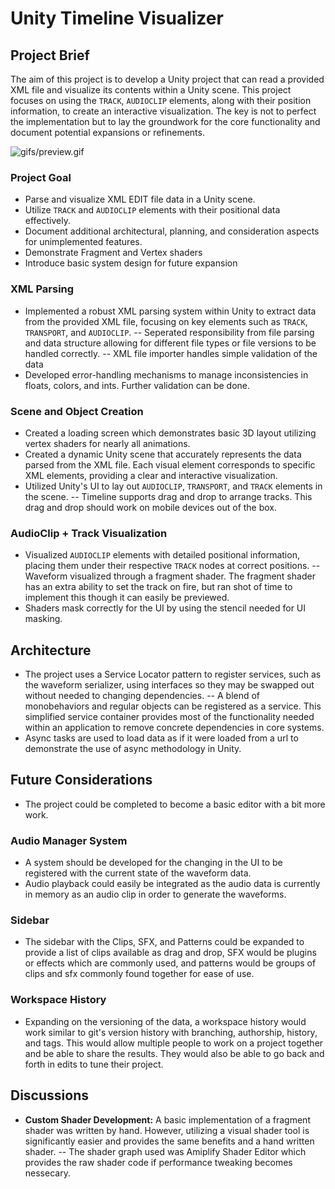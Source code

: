 # Unity Timeline Visualizer 

## Project Brief
The aim of this project is to develop a Unity project that can read a provided XML file and visualize its contents within a Unity scene. This project focuses on using the `TRACK`, `AUDIOCLIP` elements, along with their position information, to create an interactive visualization. The key is not to perfect the implementation but to lay the groundwork for the core functionality and document potential expansions or refinements.

![gifs/preview.gif](gifs/preview.gif)

### Project Goal
- Parse and visualize XML EDIT file data in a Unity scene.
- Utilize `TRACK` and `AUDIOCLIP` elements with their positional data effectively.
- Document additional architectural, planning, and consideration aspects for unimplemented features.
- Demonstrate Fragment and Vertex shaders
- Introduce basic system design for future expansion

### XML Parsing
- Implemented a robust XML parsing system within Unity to extract data from the provided XML file, focusing on key elements such as `TRACK`, `TRANSPORT`, and `AUDIOCLIP`.
-- Seperated responsibility from file parsing and data structure allowing for different file types or file versions to be handled correctly.
-- XML file importer handles simple validation of the data
- Developed error-handling mechanisms to manage inconsistencies in floats, colors, and ints. Further validation can be done. 

### Scene and Object Creation
- Created a loading screen which demonstrates basic 3D layout utilizing vertex shaders for nearly all animations. 
- Created a dynamic Unity scene that accurately represents the data parsed from the XML file. Each visual element corresponds to specific XML elements, providing a clear and interactive visualization.
- Utilized Unity's UI to lay out `AUDIOCLIP`, `TRANSPORT`, and `TRACK` elements in the scene.
-- Timeline supports drag and drop to arrange tracks. This drag and drop should work on mobile devices out of the box. 

### AudioClip + Track Visualization
- Visualized `AUDIOCLIP` elements with detailed positional information, placing them under their respective `TRACK` nodes at correct positions.
-- Waveform visualized through a fragment shader. The fragment shader has an extra ability to set the track on fire, but ran shot of time to implement this though it can easily be previewed. 
- Shaders mask correctly for the UI by using the stencil needed for UI masking. 

## Architecture
- The project uses a Service Locator pattern to register services, such as the waveform serializer, using interfaces so they may be swapped out without needed to changing dependencies. 
-- A blend of monobehaviors and regular objects can be registered as a service. This simplified service container provides most of the functionality needed within an application to remove concrete dependencies in core systems. 
- Async tasks are used to load data as if it were loaded from a url to demonstrate the use of async methodology in Unity. 

## Future Considerations
- The project could be completed to become a basic editor with a bit more work. 
### Audio Manager System
- A system should be developed for the changing in the UI to be registered with the current state of the waveform data. 
- Audio playback could easily be integrated as the audio data is currently in memory as an audio clip in order to generate the waveforms. 
### Sidebar
- The sidebar with the Clips, SFX, and Patterns could be expanded to provide a list of clips available as drag and drop, SFX would be plugins or effects which are commonly used, and patterns would be groups of clips and sfx commonly found together for ease of use. 
### Workspace History
- Expanding on the versioning of the data, a workspace history would work similar to git's version history with branching, authorship, history, and tags. This would allow multiple people to work on a project together and be able to share the results. They would also be able to go back and forth in edits to tune their project. 

## Discussions
- **Custom Shader Development:** A basic implementation of a fragment shader was written by hand. However, utilizing a visual shader tool is significantly easier and provides the same benefits and a hand written shader. 
-- The shader graph used was Amiplify Shader Editor which provides the raw shader code if performance tweaking becomes nessecary. 
